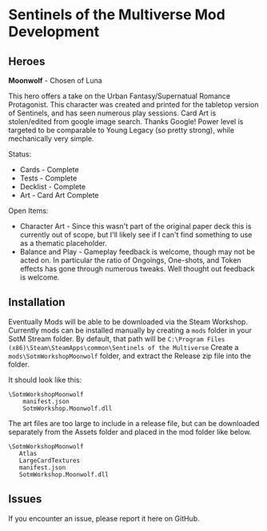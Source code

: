 # Sentinels of the Multiverse Mod Development

## Heroes
**Moonwolf** - Chosen of Luna

This hero offers a take on the Urban Fantasy/Supernatual Romance Protagonist.
This character was created and printed for the tabletop version of Sentinels, and 
has seen numerous play sessions.  Card Art is stolen/edited from google image search.
Thanks Google!
Power level is targeted to be comparable to Young Legacy (so pretty strong),
while mechanically very simple.

Status:
* Cards - Complete
* Tests - Complete
* Decklist - Complete
* Art - Card Art Complete

Open Items:
* Character Art - Since this wasn't part of the original paper deck this is currently out of scope,
but I'll likely see if I can't find something to use as a thematic placeholder.
* Balance and Play - Gameplay feedback is welcome, though may not be acted on.
In particular the ratio of Ongoings, One-shots, and Token effects has gone through numerous tweaks.
Well thought out feedback is welcome.


## Installation
Eventually Mods will be able to be downloaded via the Steam Workshop.
Currently mods can be installed manually by creating a `mods` folder in your SotM Stream folder.
By default, that path will be `C:\Program Files (x86)\Steam\SteamApps\common\Sentinels of the Multiverse`
Create a `mods\SotmWorkshopMoonwolf` folder, and extract the Release zip file into the folder.

It should look like this:

    \SotmWorkshopMoonwolf
        manifest.json
        SotmWorkshop.Moonwolf.dll

The art files are too large to include in a release file, but can be downloaded separately from the Assets folder and placed in the mod folder like below.

    \SotmWorkshopMoonwolf
       Atlas
       LargeCardTextures
       manifest.json
       SotmWorkshop.Moonwolf.dll

## Issues
If you encounter an issue, please report it here on GitHub.

